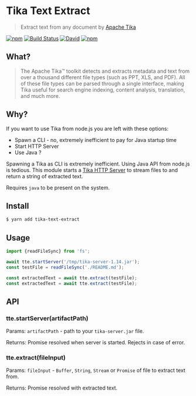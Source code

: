 # Tika Text Extract

> Extract text from any document by [Apache Tika](https://tika.apache.org/)

[![npm](https://img.shields.io/npm/v/tika-text-extract.svg)](https://www.npmjs.com/package/tika-text-extract)
[![Build Status](https://travis-ci.org/vladgolubev/tika-text-extract.svg?branch=master)](https://travis-ci.org/vladgolubev/tika-text-extract)
[![David](https://img.shields.io/david/vladgolubev/tika-text-extract.svg)](https://github.com/vladgolubev/tika-text-extract)
[![npm](https://img.shields.io/npm/dm/tika-text-extract.svg)](https://github.com/vladgolubev/tika-text-extract)

## What?

> The Apache Tika™ toolkit detects and extracts metadata and text from over a thousand
> different file types (such as PPT, XLS, and PDF). All of these file types can be parsed
> through a single interface, making Tika useful for search engine indexing,
> content analysis, translation, and much more.

## Why?

If you want to use Tika from node.js you are left with these options:
* Spawn a CLI - no, extremely inefficient to pay for Java startup time
* Start HTTP Server
* Use Java ?

Spawning a Tika as CLI is extremely inefficient.
Using Java API from node.js is tedious.
This module starts a [Tika HTTP Server](https://wiki.apache.org/tika/TikaJAXRS) to stream files to
and return a string of extracted text.

Requires `java` to be present on the system.

## Install

```bash
$ yarn add tika-text-extract
```

## Usage

```javascript
import {readFileSync} from 'fs';

await tte.startServer('/tmp/tika-server-1.14.jar');
const testFile = readFileSync('./README.md');

const extractedText = await tte.extract(testFile);
const extractedText = await tte.extract(testFile);
```

## API

### tte.startServer(artifactPath)

Params: `artifactPath` - path to your `tika-server.jar` file.

Returns: Promise resolved when server is started. Rejects in case of error.

### tte.extract(fileInput)

Params: `fileInput` - `Buffer`, `String`, `Stream` or `Promise` of file to extract text from.

Returns: Promise resolved with extracted text.
